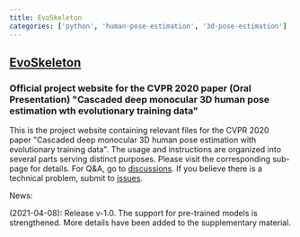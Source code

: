```yaml
---
title: EvoSkeleton
categories: ['python', 'human-pose-estimation', '3d-pose-estimation']
---
```

## [EvoSkeleton](https://github.com/Nicholasli1995/EvoSkeleton)

### Official project website for the CVPR 2020 paper (Oral Presentation) "Cascaded deep monocular 3D human pose estimation wth evolutionary training data"

This is the project website containing relevant files for the CVPR 2020 paper "Cascaded deep monocular 3D human pose estimation with evolutionary training data". The usage and instructions are organized into several parts serving distinct purposes. Please visit the corresponding sub-page for details. For Q&A, go to [discussions](https://github.com/Nicholasli1995/EvoSkeleton/discussions). If you believe there is a technical problem, submit to [issues](https://github.com/Nicholasli1995/EvoSkeleton/issues). 

News:

(2021-04-08): Release v-1.0. The support for pre-trained models is strengthened. More details have been added to the supplementary material.
  